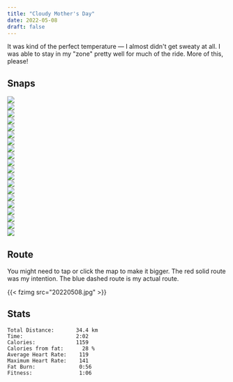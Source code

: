 ```yaml
---
title: "Cloudy Mother's Day"
date: 2022-05-08
draft: false
---
```


It was kind of the perfect temperature &mdash; I almost didn't get sweaty at all.  I was able to stay in my "zone" pretty well for much of the ride.  More of this, please!

## Snaps


![](20220508_105514_IMG_20220508_105514107_s.jpg)  
![](20220508_111025_IMG220508-111025F.JPG_s.jpg)  
![](20220508_111649_IMG_20220508_111648815_s.jpg)  
![](20220508_111657_IMG_20220508_111657119_s.jpg)  
![](20220508_112009_IMG_20220508_112007996_s.jpg)  
![](20220508_113225_IMG220508-113225F.JPG_s.jpg)  
![](20220508_113602_IMG_20220508_113602197_s.jpg)  
![](20220508_113629_IMG_20220508_113626854_s.jpg)  
![](20220508_113750_IMG220508-113750F.JPG_s.jpg)  
![](20220508_113846_IMG220508-113846F.JPG_s.jpg)  
![](20220508_113858_IMG_20220508_113856218_s.jpg)  
![](20220508_114225_IMG220508-114225F.JPG_s.jpg)  
![](20220508_115644_IMG220508-115644F.JPG_s.jpg)  
![](20220508_115822_IMG220508-115822F.JPG_s.jpg)  
![](20220508_120248_IMG220508-120248F.JPG_s.jpg)  
![](20220508_120254_IMG_20220508_120254218_s.jpg)  
![](20220508_120304_IMG_20220508_120303994_HDR_s.jpg)  
![](20220508_121937_IMG_20220508_121936449_s.jpg)  
![](20220508_122413_IMG_20220508_122412941_HDR_s.jpg)  
![](20220508_124258_IMG220508-124258F.JPG_s.jpg)  





## Route
You might need to tap or click the map to make it bigger.  The red solid route was my intention.  The blue dashed route is my actual route.  

{{< fzimg src="20220508.jpg" >}}

## Stats

```
Total Distance:       34.4 km 
Time:                 2:02
Calories:             1159
Calories from fat:      28 %
Average Heart Rate:    119
Maximum Heart Rate:    141
Fat Burn:              0:56
Fitness:               1:06
```

